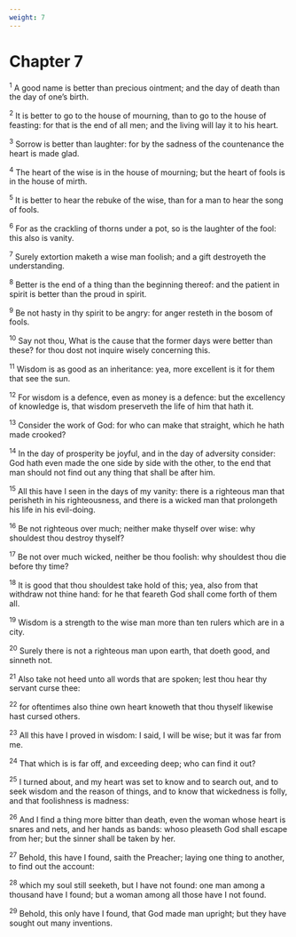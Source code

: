 ```yaml
---
weight: 7
---
```


# Chapter 7

<sup>1</sup> A good name is better than precious ointment; and the day of death than the day of one’s birth. 

<sup>2</sup> It is better to go to the house of mourning, than to go to the house of feasting: for that is the end of all men; and the living will lay it to his heart. 

<sup>3</sup> Sorrow is better than laughter: for by the sadness of the countenance the heart is made glad. 

<sup>4</sup> The heart of the wise is in the house of mourning; but the heart of fools is in the house of mirth. 

<sup>5</sup> It is better to hear the rebuke of the wise, than for a man to hear the song of fools. 

<sup>6</sup> For as the crackling of thorns under a pot, so is the laughter of the fool: this also is vanity. 

<sup>7</sup> Surely extortion maketh a wise man foolish; and a gift destroyeth the understanding. 

<sup>8</sup> Better is the end of a thing than the beginning thereof: and the patient in spirit is better than the proud in spirit. 

<sup>9</sup> Be not hasty in thy spirit to be angry: for anger resteth in the bosom of fools. 

<sup>10</sup> Say not thou, What is the cause that the former days were better than these? for thou dost not inquire wisely concerning this. 

<sup>11</sup> Wisdom is as good as an inheritance: yea, more excellent is it for them that see the sun. 

<sup>12</sup> For wisdom is a defence, even as money is a defence: but the excellency of knowledge is, that wisdom preserveth the life of him that hath it. 

<sup>13</sup> Consider the work of God: for who can make that straight, which he hath made crooked? 

<sup>14</sup> In the day of prosperity be joyful, and in the day of adversity consider: God hath even made the one side by side with the other, to the end that man should not find out any thing that shall be after him. 

<sup>15</sup> All this have I seen in the days of my vanity: there is a righteous man that perisheth in his righteousness, and there is a wicked man that prolongeth his life in his evil-doing. 

<sup>16</sup> Be not righteous over much; neither make thyself over wise: why shouldest thou destroy thyself? 

<sup>17</sup> Be not over much wicked, neither be thou foolish: why shouldest thou die before thy time? 

<sup>18</sup> It is good that thou shouldest take hold of this; yea, also from that withdraw not thine hand: for he that feareth God shall come forth of them all. 

<sup>19</sup> Wisdom is a strength to the wise man more than ten rulers which are in a city. 

<sup>20</sup> Surely there is not a righteous man upon earth, that doeth good, and sinneth not. 

<sup>21</sup> Also take not heed unto all words that are spoken; lest thou hear thy servant curse thee: 

<sup>22</sup> for oftentimes also thine own heart knoweth that thou thyself likewise hast cursed others. 

<sup>23</sup> All this have I proved in wisdom: I said, I will be wise; but it was far from me. 

<sup>24</sup> That which is is far off, and exceeding deep; who can find it out? 

<sup>25</sup> I turned about, and my heart was set to know and to search out, and to seek wisdom and the reason of things, and to know that wickedness is folly, and that foolishness is madness: 

<sup>26</sup> And I find a thing more bitter than death, even the woman whose heart is snares and nets, and her hands as bands: whoso pleaseth God shall escape from her; but the sinner shall be taken by her. 

<sup>27</sup> Behold, this have I found, saith the Preacher; laying one thing to another, to find out the account: 

<sup>28</sup> which my soul still seeketh, but I have not found: one man among a thousand have I found; but a woman among all those have I not found. 

<sup>29</sup> Behold, this only have I found, that God made man upright; but they have sought out many inventions. 


